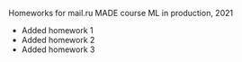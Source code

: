 Homeworks for mail.ru MADE course ML in production, 2021


* Added homework 1
* Added homework 2
* Added homework 3
